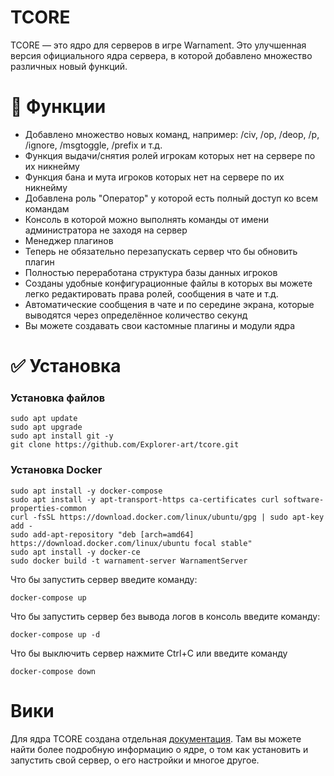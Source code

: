 # TCORE
TCORE — это ядро для серверов в игре Warnament. Это улучшенная версия официального ядра сервера, в которой добавлено множество различных новый функций.

# 🚀 Функции

- Добавлено множество новых команд, например: /civ, /op, /deop, /p, /ignore, /msgtoggle, /prefix и т.д.
- Функция выдачи/снятия ролей игрокам которых нет на сервере по их никнейму
- Функция бана и мута игроков которых нет на сервере по их никнейму
- Добавлена роль "Оператор" у которой есть полный доступ ко всем командам
- Консоль в которой можно выполнять команды от имени администратора не заходя на сервер
- Менеджер плагинов
- Теперь не обязательно перезапускать сервер что бы обновить плагин
- Полностью переработана структура базы данных игроков
- Созданы удобные конфигурационные файлы в которых вы можете легко редактировать права ролей, сообщения в чате и т.д.
- Автоматические сообщения в чате и по середине экрана, которые выводятся через определённое количество секунд
- Вы можете создавать свои кастомные плагины и модули ядра

# ✅ Установка
### Установка файлов

```
sudo apt update
sudo apt upgrade
sudo apt install git -y
git clone https://github.com/Explorer-art/tcore.git
```

### Установка Docker
```
sudo apt install -y docker-compose
sudo apt install -y apt-transport-https ca-certificates curl software-properties-common
curl -fsSL https://download.docker.com/linux/ubuntu/gpg | sudo apt-key add -
sudo add-apt-repository "deb [arch=amd64] https://download.docker.com/linux/ubuntu focal stable"
sudo apt install -y docker-ce
sudo docker build -t warnament-server WarnamentServer
```

Что бы запустить сервер введите команду:
```
docker-compose up
```

Что бы запустить сервер без вывода логов в консоль введите команду:
```
docker-compose up -d
```

Что бы выключить сервер нажмите Ctrl+C или введите команду
```
docker-compose down
```

# Вики
Для ядра TCORE создана отдельная [документация](https://github.com/Explorer-art/tcore/wiki). Там вы можете найти более подробную информацию о ядре, о том как установить и запустить свой сервер, о его настройки и многое другое.
